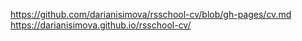 https://github.com/darianisimova/rsschool-cv/blob/gh-pages/cv.md
https://darianisimova.github.io/rsschool-cv/